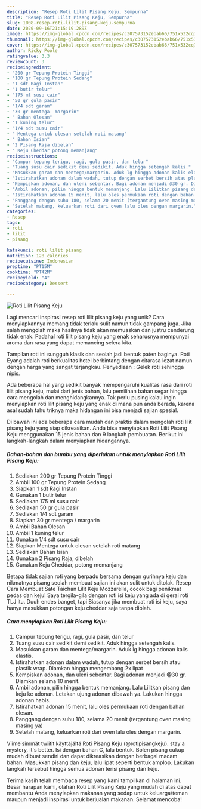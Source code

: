 ```yaml
---
description: "Resep Roti Lilit Pisang Keju, Sempurna"
title: "Resep Roti Lilit Pisang Keju, Sempurna"
slug: 1008-resep-roti-lilit-pisang-keju-sempurna
date: 2020-09-16T21:15:19.289Z
image: https://img-global.cpcdn.com/recipes/c307573152ebab66/751x532cq70/roti-lilit-pisang-keju-foto-resep-utama.jpg
thumbnail: https://img-global.cpcdn.com/recipes/c307573152ebab66/751x532cq70/roti-lilit-pisang-keju-foto-resep-utama.jpg
cover: https://img-global.cpcdn.com/recipes/c307573152ebab66/751x532cq70/roti-lilit-pisang-keju-foto-resep-utama.jpg
author: Ricky Poole
ratingvalue: 3.3
reviewcount: 3
recipeingredient:
- "200 gr Tepung Protein Tinggi"
- "100 gr Tepung Protein Sedang"
- "1 sdt Ragi Instan"
- "1 butir telur"
- "175 ml susu cair"
- "50 gr gula pasir"
- "1/4 sdt garam"
- "30 gr mentega  margarin"
- " Bahan Olesan"
- "1 kuning telur"
- "1/4 sdt susu cair"
- " Mentega untuk olesan setelah roti matang"
- " Bahan Isian"
- "2 Pisang Raja dibelah"
- " Keju Cheddar potong memanjang"
recipeinstructions:
- "Campur tepung terigu, ragi, gula pasir, dan telur"
- "Tuang susu cair sedikit demi sedikit. Aduk hingga setengah kalis."
- "Masukkan garam dan mentega/margarin. Aduk lg hingga adonan kalis elastis."
- "Istirahatkan adonan dalam wadah, tutup dengan serbet bersih atau plastik wrap. Diamkan hingga mengembang 2x lipat"
- "Kempiskan adonan, dan uleni sebentar. Bagi adonan menjadi @30 gr. Diamkan selama 10 menit."
- "Ambil adonan, pilin hingga bentuk memanjang. Lalu Lilitkan pisang dan keju ke adonan. Letakan ujung adonan dibawah ya. Lakukan hingga adonan habis."
- "Istirahatkan adonan 15 menit, lalu oles permukaan roti dengan bahan olesan."
- "Panggang dengan suhu 180, selama 20 menit (tergantung oven masing masing ya)"
- "Setelah matang, keluarkan roti dari oven lalu oles dengan margarin."
categories:
- Resep
tags:
- roti
- lilit
- pisang

katakunci: roti lilit pisang 
nutrition: 128 calories
recipecuisine: Indonesian
preptime: "PT15M"
cooktime: "PT42M"
recipeyield: "4"
recipecategory: Dessert

---
```



![Roti Lilit Pisang Keju](https://img-global.cpcdn.com/recipes/c307573152ebab66/751x532cq70/roti-lilit-pisang-keju-foto-resep-utama.jpg)

Lagi mencari inspirasi resep roti lilit pisang keju yang unik? Cara menyiapkannya memang tidak terlalu sulit namun tidak gampang juga. Jika salah mengolah maka hasilnya tidak akan memuaskan dan justru cenderung tidak enak. Padahal roti lilit pisang keju yang enak seharusnya mempunyai aroma dan rasa yang dapat memancing selera kita.

Tampilan roti ini sungguh klasik dan seolah jadi bentuk paten baginya. Roti Eyang adalah roti berkualitas hotel berbintang dengan citarasa lezat namun dengan harga yang sangat terjangkau. Penyediaan : Gelek roti sehingga nipis.

Ada beberapa hal yang sedikit banyak mempengaruhi kualitas rasa dari roti lilit pisang keju, mulai dari jenis bahan, lalu pemilihan bahan segar hingga cara mengolah dan menghidangkannya. Tak perlu pusing kalau ingin menyiapkan roti lilit pisang keju yang enak di mana pun anda berada, karena asal sudah tahu triknya maka hidangan ini bisa menjadi sajian spesial.


Di bawah ini ada beberapa cara mudah dan praktis dalam mengolah roti lilit pisang keju yang siap dikreasikan. Anda bisa menyiapkan Roti Lilit Pisang Keju menggunakan 15 jenis bahan dan 9 langkah pembuatan. Berikut ini langkah-langkah dalam menyiapkan hidangannya.

<!--inarticleads1-->

##### Bahan-bahan dan bumbu yang diperlukan untuk menyiapkan Roti Lilit Pisang Keju:

1. Sediakan 200 gr Tepung Protein Tinggi
1. Ambil 100 gr Tepung Protein Sedang
1. Siapkan 1 sdt Ragi Instan
1. Gunakan 1 butir telur
1. Sediakan 175 ml susu cair
1. Sediakan 50 gr gula pasir
1. Sediakan 1/4 sdt garam
1. Siapkan 30 gr mentega / margarin
1. Ambil  Bahan Olesan
1. Ambil 1 kuning telur
1. Gunakan 1/4 sdt susu cair
1. Siapkan  Mentega untuk olesan setelah roti matang
1. Sediakan  Bahan Isian
1. Gunakan 2 Pisang Raja, dibelah
1. Gunakan  Keju Cheddar, potong memanjang


Betapa tidak sajian roti yang berpadu bersama dengan gurihnya keju dan nikmatnya pisang seolah membuat sajian ini akan sulit untuk ditolak. Resep Cara Membuat Sate Taichan Lilit Keju Mozzarella, cocok bagi penikmat pedas dan keju! Saya tergila-gila dengan roti isi keju yang ada di gerai roti TLJ itu. Duuh endes banget, tapi Biasanya jika membuat roti isi keju, saya hanya masukkan potongan keju cheddar saja tanpa diolah. 

<!--inarticleads2-->

##### Cara menyiapkan Roti Lilit Pisang Keju:

1. Campur tepung terigu, ragi, gula pasir, dan telur
1. Tuang susu cair sedikit demi sedikit. Aduk hingga setengah kalis.
1. Masukkan garam dan mentega/margarin. Aduk lg hingga adonan kalis elastis.
1. Istirahatkan adonan dalam wadah, tutup dengan serbet bersih atau plastik wrap. Diamkan hingga mengembang 2x lipat
1. Kempiskan adonan, dan uleni sebentar. Bagi adonan menjadi @30 gr. Diamkan selama 10 menit.
1. Ambil adonan, pilin hingga bentuk memanjang. Lalu Lilitkan pisang dan keju ke adonan. Letakan ujung adonan dibawah ya. Lakukan hingga adonan habis.
1. Istirahatkan adonan 15 menit, lalu oles permukaan roti dengan bahan olesan.
1. Panggang dengan suhu 180, selama 20 menit (tergantung oven masing masing ya)
1. Setelah matang, keluarkan roti dari oven lalu oles dengan margarin.


Viimeisimmät twiitit käyttäjältä Roti Pisang Keju (@rotipisangkeju). stay a mystery, it&#39;s better. Isi dengan bahan C, lalu bentuk. Bolen pisang cukup mudah dibuat sendiri dan dapat dikreasikan dengan berbagai macam bahan. Masukkan pisang dan keju, lalu lipat seperti bentuk amplop. Lakukan langkah tersebut hingga semua adonan terisi pisang dan keju. 

Terima kasih telah membaca resep yang kami tampilkan di halaman ini. Besar harapan kami, olahan Roti Lilit Pisang Keju yang mudah di atas dapat membantu Anda menyiapkan makanan yang sedap untuk keluarga/teman maupun menjadi inspirasi untuk berjualan makanan. Selamat mencoba!
